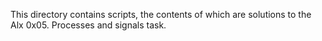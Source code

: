 This directory contains scripts, the contents of which are solutions to the Alx 0x05. Processes and signals task.
